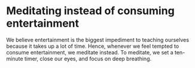 # Meditating instead of consuming entertainment 

We believe entertainment is the biggest impediment to teaching ourselves because it takes up a lot of time. Hence, whenever we feel tempted to consume entertainment, we meditate instead. To meditate, we set a ten-minute timer, close our eyes, and focus on deep breathing.  
